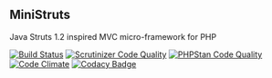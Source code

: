 ## MiniStruts
Java Struts 1.2 inspired MVC micro-framework for PHP

[![Build Status](https://scrutinizer-ci.com/g/rosasurfer/ministruts/badges/build.png?b=master)](https://scrutinizer-ci.com/g/rosasurfer/ministruts/build-status/master)
[![Scrutinizer Code Quality](https://scrutinizer-ci.com/g/rosasurfer/ministruts/badges/quality-score.png?b=master)](https://scrutinizer-ci.com/g/rosasurfer/ministruts/?branch=master)
[![PHPStan Code Quality](https://img.shields.io/badge/PHPStan-level_2-yellow.svg?style=flat)](https://github.com/phpstan/phpstan)
[![Code Climate](https://codeclimate.com/github/rosasurfer/ministruts/badges/gpa.svg)](https://codeclimate.com/github/rosasurfer/ministruts)
[![Codacy Badge](https://api.codacy.com/project/badge/Grade/89ae4863ef60444ab2054db45a217268)](https://www.codacy.com/app/rosasurfer/ministruts)

